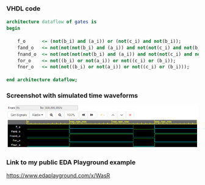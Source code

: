 ### VHDL code
```vhdl
architecture dataflow of gates is
begin

    f_o      <= (not(b_i) and (a_i)) or (not(c_i) and not(b_i));
    fand_o   <= not(not(not(b_i) and (a_i)) and not(not(c_i) and not(b_i)));
    fnand_o  <= not(not(not(not(b_i) and (a_i)) and not(not(c_i) and not(b_i))));
    for_o    <= not((b_i) or not(a_i)) or not((c_i) or (b_i));
    fnor_o   <= not(not((b_i) or not(a_i)) or not((c_i) or (b_i)));
    
end architecture dataflow;
```
### Screenshot with simulated time waveforms
![De Morgan's laws](https://github.com/michalizn/Digital-electronics-1/blob/main/Labs/01-gates/Images/Capture.PNG)

### Link to my public EDA Playground example
https://www.edaplayground.com/x/WasR
